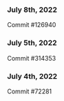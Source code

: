 ### July 8th, 2022

Commit #126940

### July 5th, 2022

Commit #314353


### July 4th, 2022

Commit #72281
